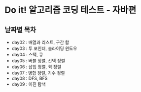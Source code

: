 # Do it! 알고리즘 코딩 테스트 - 자바편

## 날짜별 목차

- day02 : 배열과 리스트, 구간 합
- day03 : 투 포인터, 슬라이딩 윈도우
- day04 : 스택, 큐
- day05 : 버블 정렬, 선택 정렬
- day06 : 삽입 정렬, 퀵 정렬
- day07 : 병합 정렬, 기수 정렬
- day08 : DFS, BFS
- day09 : 이진 탐색
